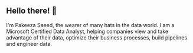 ## Hello there! 👋 

I'm Pakeeza Saeed, the wearer of many hats in the data world. I am a Microsoft Certified Data Analyst, helping companies view and take advantage of their data, optimize their business processes, build pipelines and engineer data. 

<!--
**PakeezaSaeed/pakeezasaeed** is a ✨ _special_ ✨ repository because its `README.md` (this file) appears on your GitHub profile.

Here are some ideas to get you started:

- 🔭 I’m currently working on ...
- 🌱 I’m currently learning ...
- 👯 I’m looking to collaborate on ...
- 🤔 I’m looking for help with ...
- 💬 Ask me about ...
- 📫 How to reach me: ...
- 😄 Pronouns: ...
- ⚡ Fun fact: ...
-->
